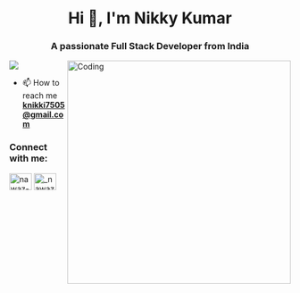 <h1 align="center">Hi 👋, I'm Nikky Kumar</h1>
<h3 align="center">A passionate Full Stack Developer from India</h3>
<img align="right" alt="Coding" width="400" src="https://cdn.dribbble.com/users/1162077/screenshots/3848914/programmer.gif">

<p align="left"> <img src="https://github.com/nikky-kumar7505" /> </p>

- 📫 How to reach me **knikki7505@gmail.com**

<h3 align="left">Connect with me:</h3>
<p align="left">
<a href="https://in.linkedin.com/in/nikky-kumar-30177a266?trk=people-guest_people_search-card" target="blank"><img align="center" src="https://raw.githubusercontent.com/rahuldkjain/github-profile-readme-generator/master/src/images/icons/Social/linked-in-alt.svg" alt="nawaz-anwar" height="30" width="40" /></a>
<a href="https://instagram.com/shivamsahanix?igsh=MmhsbmZwMQ==" target="blank"><img align="center" src="https://raw.githubusercontent.com/rahuldkjain/github-profile-readme-generator/master/src/images/icons/Social/instagram.svg" alt="_nawaz_anwar" height="30" width="40" /></a>



